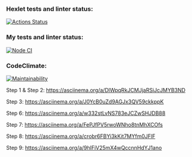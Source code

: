 ### Hexlet tests and linter status:
[![Actions Status](https://github.com/TimeToCodeSomething/frontend-project-46/actions/workflows/hexlet-check.yml/badge.svg)](https://github.com/TimeToCodeSomething/frontend-project-46/actions)

### My tests and linter status:
[![Node CI](https://github.com/TimeToCodeSomething/frontend-project-46/actions/workflows/nodejs.yml/badge.svg)](https://github.com/TimeToCodeSomething/frontend-project-46/actions/workflows/nodejs.yml)

### CodeClimate:
[![Maintainability](https://qlty.sh/badges/73ddc355-97f6-4f87-a27e-63f1374b56f6/maintainability.svg)](https://qlty.sh/gh/TimeToCodeSomething/projects/frontend-project-46)

Step 1 & Step 2:
https://asciinema.org/a/DlWpqRkJCMJjaRSiJcJMYB3ND

Step 3:
https://asciinema.org/a/J0YcB0uZd9AGJx3QV59ckkppK

Step 6:
https://asciinema.org/a/w332stLvNS783eJCZwSHJDB88

Step 7:
https://asciinema.org/a/FePJfPV5rwoWNho8tnMhXCOfs

Step 8: 
https://asciinema.org/a/crobr6FBYi3kKit7MYfm0JFlF

Step 9:
https://asciinema.org/a/9hlFiV25mX4wQccnnHdYJ1ano
